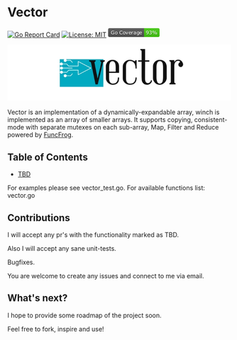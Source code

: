 # Vector

[![Go Report Card](https://goreportcard.com/badge/github.com/koss-null/vector)](https://goreportcard.com/report/github.com/koss-null/vector)
[![License: MIT](https://img.shields.io/badge/License-MIT-yellow.svg)](https://opensource.org/licenses/MIT)
[![Coverage](https://raw.githubusercontent.com/koss-null/vector/trunk/coverage_badge.png?raw=true)](coverage)

![Vector icon](https://github.com/koss-null/vector/blob/trunk/VectorIco.jpg?raw=true)

Vector is an implementation of a dynamically-expandable array, winch is implemented as an array of smaller arrays. It supports copying, consistent-mode with separate mutexes on each sub-array, Map, Filter and Reduce powered by [FuncFrog](https://github.com/koss-null/funcfrog).

## Table of Contents
- [TBD](#tbd)

For examples please see vector_test.go. For available functions list: vector.go

## Contributions

I will accept any pr's with the functionality marked as TBD. 

Also I will accept any sane unit-tests. 

Bugfixes. 

You are welcome to create any issues and connect to me via email. 

## What's next?

I hope to provide some roadmap of the project soon. 

Feel free to fork, inspire and use! 

